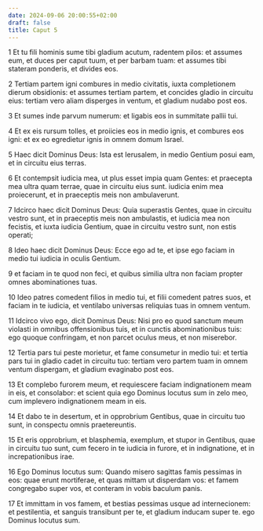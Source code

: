 ```yaml
---
date: 2024-09-06 20:00:55+02:00
draft: false
title: Caput 5
---
```





1 Et tu fili hominis sume tibi gladium acutum, radentem pilos: et assumes eum, et duces per caput tuum, et per barbam tuam: et assumes tibi stateram ponderis, et divides eos.

2 Tertiam partem igni combures in medio civitatis, iuxta completionem dierum obsidionis: et assumes tertiam partem, et concides gladio in circuitu eius: tertiam vero aliam disperges in ventum, et gladium nudabo post eos.

3 Et sumes inde parvum numerum: et ligabis eos in summitate pallii tui.

4 Et ex eis rursum tolles, et proiicies eos in medio ignis, et combures eos igni: et ex eo egredietur ignis in omnem domum Israel.

5 Haec dicit Dominus Deus: Ista est Ierusalem, in medio Gentium posui eam, et in circuitu eius terras.

6 Et contempsit iudicia mea, ut plus esset impia quam Gentes: et praecepta mea ultra quam terrae, quae in circuitu eius sunt. iudicia enim mea proiecerunt, et in praeceptis meis non ambulaverunt.

7 Idcirco haec dicit Dominus Deus: Quia superastis Gentes, quae in circuitu vestro sunt, et in praeceptis meis non ambulastis, et iudicia mea non fecistis, et iuxta iudicia Gentium, quae in circuitu vestro sunt, non estis operati;

8 Ideo haec dicit Dominus Deus: Ecce ego ad te, et ipse ego faciam in medio tui iudicia in oculis Gentium.

9 et faciam in te quod non feci, et quibus similia ultra non faciam propter omnes abominationes tuas.

10 Ideo patres comedent filios in medio tui, et filii comedent patres suos, et faciam in te iudicia, et ventilabo universas reliquias tuas in omnem ventum.

11 Idcirco vivo ego, dicit Dominus Deus: Nisi pro eo quod sanctum meum violasti in omnibus offensionibus tuis, et in cunctis abominationibus tuis: ego quoque confringam, et non parcet oculus meus, et non miserebor.

12 Tertia pars tui peste morietur, et fame consumetur in medio tui: et tertia pars tui in gladio cadet in circuitu tuo: tertiam vero partem tuam in omnem ventum dispergam, et gladium evaginabo post eos.

13 Et complebo furorem meum, et requiescere faciam indignationem meam in eis, et consolabor: et scient quia ego Dominus locutus sum in zelo meo, cum implevero indignationem meam in eis.

14 Et dabo te in desertum, et in opprobrium Gentibus, quae in circuitu tuo sunt, in conspectu omnis praetereuntis.

15 Et eris opprobrium, et blasphemia, exemplum, et stupor in Gentibus, quae in circuitu tuo sunt, cum fecero in te iudicia in furore, et in indignatione, et in increpationibus irae.

16 Ego Dominus locutus sum: Quando misero sagittas famis pessimas in eos: quae erunt mortiferae, et quas mittam ut disperdam vos: et famem congregabo super vos, et conteram in vobis baculum panis.

17 Et immittam in vos famem, et bestias pessimas usque ad internecionem: et pestilentia, et sanguis transibunt per te, et gladium inducam super te. ego Dominus locutus sum.

